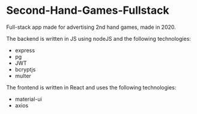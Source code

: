 # Second-Hand-Games-Fullstack
Full-stack app made for advertising 2nd hand games, made in 2020.

The backend is written in JS using nodeJS and the following technologies:
- express
- pg
- JWT
- bcryptjs
- multer
  
The frontend is written in React and uses the following technologies:
- material-ui
- axios
